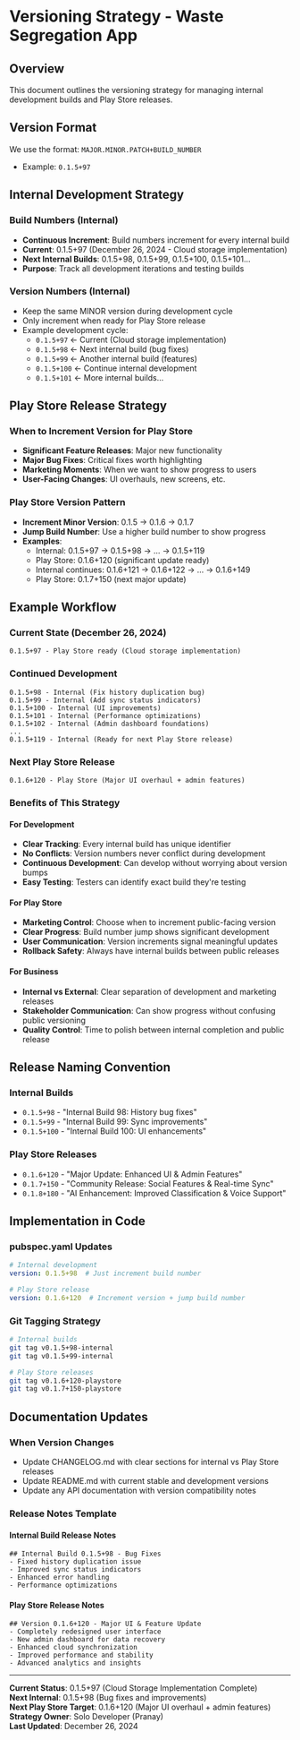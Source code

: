 # Versioning Strategy - Waste Segregation App

## Overview
This document outlines the versioning strategy for managing internal development builds and Play Store releases.

## Version Format
We use the format: `MAJOR.MINOR.PATCH+BUILD_NUMBER`
- Example: `0.1.5+97`

## Internal Development Strategy

### Build Numbers (Internal)
- **Continuous Increment**: Build numbers increment for every internal build
- **Current**: 0.1.5+97 (December 26, 2024 - Cloud storage implementation)
- **Next Internal Builds**: 0.1.5+98, 0.1.5+99, 0.1.5+100, 0.1.5+101...
- **Purpose**: Track all development iterations and testing builds

### Version Numbers (Internal)
- Keep the same MINOR version during development cycle
- Only increment when ready for Play Store release
- Example development cycle:
  - `0.1.5+97` ← Current (Cloud storage implementation)
  - `0.1.5+98` ← Next internal build (bug fixes)
  - `0.1.5+99` ← Another internal build (features)
  - `0.1.5+100` ← Continue internal development
  - `0.1.5+101` ← More internal builds...

## Play Store Release Strategy

### When to Increment Version for Play Store
- **Significant Feature Releases**: Major new functionality
- **Major Bug Fixes**: Critical fixes worth highlighting
- **Marketing Moments**: When we want to show progress to users
- **User-Facing Changes**: UI overhauls, new screens, etc.

### Play Store Version Pattern
- **Increment Minor Version**: 0.1.5 → 0.1.6 → 0.1.7
- **Jump Build Number**: Use a higher build number to show progress
- **Examples**:
  - Internal: 0.1.5+97 → 0.1.5+98 → ... → 0.1.5+119
  - Play Store: 0.1.6+120 (significant update ready)
  - Internal continues: 0.1.6+121 → 0.1.6+122 → ... → 0.1.6+149
  - Play Store: 0.1.7+150 (next major update)

## Example Workflow

### Current State (December 26, 2024)
```
0.1.5+97 - Play Store ready (Cloud storage implementation)
```

### Continued Development
```
0.1.5+98 - Internal (Fix history duplication bug)
0.1.5+99 - Internal (Add sync status indicators)  
0.1.5+100 - Internal (UI improvements)
0.1.5+101 - Internal (Performance optimizations)
0.1.5+102 - Internal (Admin dashboard foundations)
...
0.1.5+119 - Internal (Ready for next Play Store release)
```

### Next Play Store Release
```
0.1.6+120 - Play Store (Major UI overhaul + admin features)
```

### Benefits of This Strategy

#### For Development
- **Clear Tracking**: Every internal build has unique identifier
- **No Conflicts**: Version numbers never conflict during development
- **Continuous Development**: Can develop without worrying about version bumps
- **Easy Testing**: Testers can identify exact build they're testing

#### For Play Store
- **Marketing Control**: Choose when to increment public-facing version
- **Clear Progress**: Build number jump shows significant development
- **User Communication**: Version increments signal meaningful updates
- **Rollback Safety**: Always have internal builds between public releases

#### For Business
- **Internal vs External**: Clear separation of development and marketing releases
- **Stakeholder Communication**: Can show progress without confusing public versioning
- **Quality Control**: Time to polish between internal completion and public release

## Release Naming Convention

### Internal Builds
- `0.1.5+98` - "Internal Build 98: History bug fixes"
- `0.1.5+99` - "Internal Build 99: Sync improvements"
- `0.1.5+100` - "Internal Build 100: UI enhancements"

### Play Store Releases
- `0.1.6+120` - "Major Update: Enhanced UI & Admin Features"
- `0.1.7+150` - "Community Release: Social Features & Real-time Sync"
- `0.1.8+180` - "AI Enhancement: Improved Classification & Voice Support"

## Implementation in Code

### pubspec.yaml Updates
```yaml
# Internal development
version: 0.1.5+98  # Just increment build number

# Play Store release
version: 0.1.6+120  # Increment version + jump build number
```

### Git Tagging Strategy
```bash
# Internal builds
git tag v0.1.5+98-internal
git tag v0.1.5+99-internal

# Play Store releases  
git tag v0.1.6+120-playstore
git tag v0.1.7+150-playstore
```

## Documentation Updates

### When Version Changes
- Update CHANGELOG.md with clear sections for internal vs Play Store releases
- Update README.md with current stable and development versions
- Update any API documentation with version compatibility notes

### Release Notes Template

#### Internal Build Release Notes
```
## Internal Build 0.1.5+98 - Bug Fixes
- Fixed history duplication issue
- Improved sync status indicators  
- Enhanced error handling
- Performance optimizations
```

#### Play Store Release Notes
```
## Version 0.1.6+120 - Major UI & Feature Update
- Completely redesigned user interface
- New admin dashboard for data recovery
- Enhanced cloud synchronization
- Improved performance and stability
- Advanced analytics and insights
```

---

**Current Status**: 0.1.5+97 (Cloud Storage Implementation Complete)  
**Next Internal**: 0.1.5+98 (Bug fixes and improvements)  
**Next Play Store Target**: 0.1.6+120 (Major UI overhaul + admin features)  
**Strategy Owner**: Solo Developer (Pranay)  
**Last Updated**: December 26, 2024 